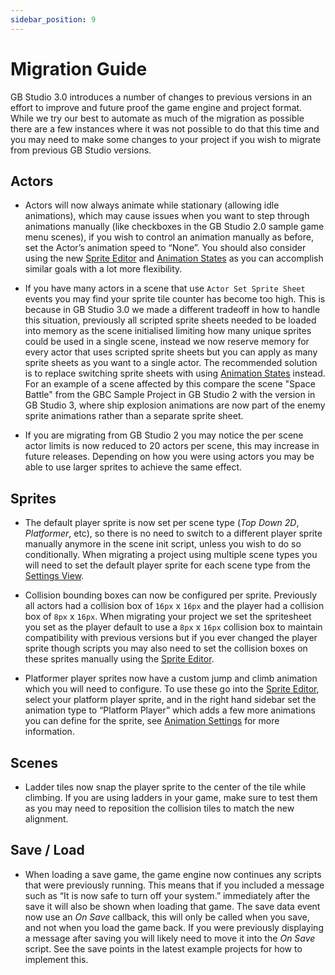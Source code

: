 ```yaml
---
sidebar_position: 9
---
```


# Migration Guide

GB Studio 3.0 introduces a number of changes to previous versions in an effort to improve and future proof the game engine and project format. While we try our best to automate as much of the migration as possible there are a few instances where it was not possible to do that this time and you may need to make some changes to your project if you wish to migrate from previous GB Studio versions.

## Actors

- Actors will now always animate while stationary (allowing idle animations), which may cause issues when you want to step through animations manually (like checkboxes in the GB Studio 2.0 sample game menu scenes), if you wish to control an animation manually as before, set the Actor’s animation speed to “None”. You should also consider using the new [Sprite Editor](/docs/sprites/#sprite-editor) and [Animation States](/docs/sprites/#animation-states) as you can accomplish similar goals with a lot more flexibility.

- If you have many actors in a scene that use `Actor Set Sprite Sheet` events you may find your sprite tile counter has become too high. This is because in GB Studio 3.0 we made a different tradeoff in how to handle this situation, previously all scripted sprite sheets needed to be loaded into memory as the scene initialised limiting how many unique sprites could be used in a single scene, instead we now reserve memory for every actor that uses scripted sprite sheets but you can apply as many sprite sheets as you want to a single actor. The recommended solution is to replace switching sprite sheets with using [Animation States](/docs/sprites/#animation-states) instead. For an example of a scene affected by this compare the scene "Space Battle" from the GBC Sample Project in GB Studio 2 with the version in GB Studio 3, where ship explosion animations are now part of the enemy sprite animations rather than a separate sprite sheet.

- If you are migrating from GB Studio 2 you may notice the per scene actor limits is now reduced to 20 actors per scene, this may increase in future releases. Depending on how you were using actors you may be able to use larger sprites to achieve the same effect.

## Sprites

- The default player sprite is now set per scene type (_Top Down 2D_, _Platformer_, etc), so there is no need to switch to a different player sprite manually anymore in the scene init script, unless you wish to do so conditionally. When migrating a project using multiple scene types you will need to set the default player sprite for each scene type from the [Settings View](/docs/settings/#default-player-sprites).

- Collision bounding boxes can now be configured per sprite. Previously all actors had a collision box of `16px` x `16px` and the player had a collision box of `8px` x `16px`. When migrating your project we set the spritesheet you set as the player default to use a `8px` x `16px` collision box to maintain compatibility with previous versions but if you ever changed the player sprite though scripts you may also need to set the collision boxes on these sprites manually using the [Sprite Editor](/docs/sprites/#sprite-editor).

- Platformer player sprites now have a custom jump and climb animation which you will need to configure. To use these go into the [Sprite Editor](/docs/sprites/#sprite-editor), select your platform player sprite, and in the right hand sidebar set the animation type to “Platform Player” which adds a few more animations you can define for the sprite, see [Animation Settings](/docs/sprites/#animation-settings) for more information.

## Scenes

- Ladder tiles now snap the player sprite to the center of the tile while climbing. If you are using ladders in your game, make sure to test them as you may need to reposition the collision tiles to match the new alignment.

## Save / Load

- When loading a save game, the game engine now continues any scripts that were previously running. This means that if you included a message such as “It is now safe to turn off your system.” immediately after the save it will also be shown when loading that game. The save data event now use an _On Save_ callback, this will only be called when you save, and not when you load the game back. If you were previously displaying a message after saving you will likely need to move it into the _On Save_ script. See the save points in the latest example projects for how to implement this.
